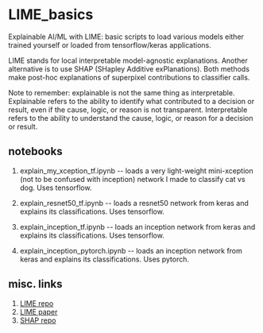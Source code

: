 # LIME_basics
Explainable AI/ML with LIME: basic scripts to load various models either trained yourself or loaded from tensorflow/keras applications.

LIME stands for local interpretable model-agnostic explanations.  Another alternative is to use SHAP (SHapley Additive exPlanations).  Both methods make post-hoc explanations of superpixel contributions to classifier calls. 

Note to remember: explainable is not the same thing as interpretable. Explainable refers to the ability to identify what contributed to a decision or result, even if the cause, logic, or reason is not transparent.  Interpretable refers to the ability to understand the cause, logic, or reason for a decision or result.  



## notebooks
1. explain_my_xception_tf.ipynb -- loads a very light-weight mini-xception (not to be confused with inception) network I made to classify cat vs dog. Uses tensorflow.

2. explain_resnet50_tf.ipynb -- loads a resnet50 network from keras and explains its classifications. Uses tensorflow.

3. explain_inception_tf.ipynb -- loads an inception network from keras and explains its classifications. Uses tensorflow.

4. explain_inception_pytorch.ipynb -- loads an inception network from keras and explains its classifications. Uses pytorch.


## misc. links
1. [LIME repo](https://github.com/marcotcr/lime)
2. [LIME paper](https://arxiv.org/abs/1602.04938)
3. [SHAP repo](https://github.com/slundberg/shap)


